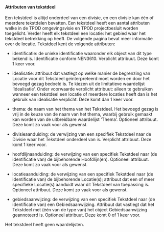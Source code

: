 #### Attributen van tekstdeel

Een tekstdeel is altijd onderdeel van een divisie, en een divisie kan één of meerdere tekstdelen bevatten. Een tekstdeel heeft een aantal
attributen welke in de TPOD omgevingsvisie en TPOD projectbesluit worden toegelicht. Verder heeft elk tekstdeel een locatie: het gebied waar het
tekstdeel betrekking op heeft. De volgende pagina bevat meer informatie over de locatie. Tekstdeel kent de volgende attributen:


- identificatie: de unieke identificatie waaronder elk object van dit type bekend is.
  Identificatie conform NEN3610. Verplicht attribuut. Deze komt 1 keer voor.

- idealisatie: attribuut dat vastlegt op welke manier de begrenzing van Locatie voor dit
  Tekstdeel geïnterpreteerd moet worden en door het bevoegd gezag bedoeld is. Te kiezen
  uit de limitatieve waardelijst ‘Idealisatie’. Onder voorwaarde verplicht attribuut: alleen te
  gebruiken wanneer een tekstdeel een locatie of meerdere locaties heeft dan is het gebruik van
  idealisatie verplicht. Deze komt dan 1 keer voor.

- thema: de naam van het thema van het Tekstdeel. Het bevoegd gezag is vrij in de keuze
  van de naam van het thema, waarbij gebruik gemaakt kan worden van de uitbreidbare
  waardelijst ‘Thema’. Optioneel attribuut. Deze komt zo vaak voor als gewenst.

- divisieaanduiding: de verwijzing van een specifiek Tekstdeel naar de Divisie waar het
  Tekstdeel onderdeel van is. Verplicht attribuut. Deze komt 1 keer voor.

- hoofdlijnaanduiding: de verwijzing van een specifiek Tekstdeel naar (de identificatie van)
  de bijbehorende Hoofdlijn(en). Optioneel attribuut. Deze komt zo vaak voor als gewenst.

- locatieaanduiding: de verwijzing van een specifiek Tekstdeel naar (de identificatie van) de
  bijbehorende Locatie(s); attribuut dat een of meer specifieke Locatie(s) aanduidt waar dit
  Tekstdeel van toepassing is. Optioneel attribuut. Deze komt zo vaak voor als gewenst.

- gebiedsaanwijzing: de verwijzing van een specifiek Tekstdeel naar (de identificatie van)
  een Gebiedsaanwijzing. Attribuut dat vastlegt dat het Tekstdeel met (één van de type van) 
  het object Gebiedsaanwijzing geannoteerd is. Optioneel attribuut. Deze komt 0 of 1 keer voor.

Het tekstdeel heeft geen waardelijsten.



